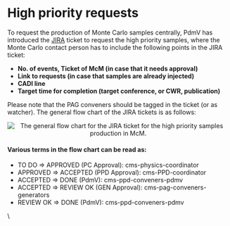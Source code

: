 # High priority requests

To request the production of Monte Carlo samples centrally, PdmV has introduced the [JIRA](https://its.cern.ch/jira/projects/HIGHPRIOREQ) ticket to request the high priority samples, where the Monte Carlo contact person has to include the following points in the JIRA ticket:

* **No. of events, Ticket of McM  (in case that it needs approval)**
* **Link to requests (in case that samples are already injected)**
* **CADI line**
* **Target time for completion (target conference, or CWR, publication)**

Please note that the PAG conveners should be tagged in the ticket (or as watcher). The general flow chart of the JIRA tickets is as follows:&#x20;



<div align="center">

<img src="https://lh3.googleusercontent.com/FGVAuBaEC3E__cLvYl7zqYz9-Dwbt7UU0mOgYU-dRBZugvJi696Phke8z7mVkG84py90c8oqpqLFQT0xHU84ctMOWf8b90Rdjsv-R1ly3dVaar4zEqi-QlYzgT9YKpKTNq5t0UoV" alt="The general flow chart for the JIRA ticket for the high priority samples production in McM.">

</div>

#### Various terms in the flow chart can be read as:

* TO DO => APPROVED (PC Approval): cms-physics-coordinator
* APPROVED => ACCEPTED (PPD Approval): cms-PPD-coordinator
* ACCEPTED => DONE (PdmV): cms-ppd-conveners-pdmv
* ACCEPTED => REVIEW OK (GEN Approval): cms-pag-conveners-generators
* REVIEW OK => DONE (PdmV): cms-ppd-conveners-pdmv

\
